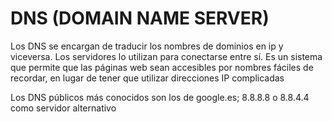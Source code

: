 # DNS (DOMAIN NAME SERVER) 

Los DNS se encargan de traducir los nombres de dominios en ip y viceversa. Los servidores lo utilizan para conectarse entre sí. Es un sistema que permite que las páginas web sean accesibles por nombres fáciles de recordar, en lugar de tener que utilizar direcciones IP complicadas

Los DNS públicos más conocidos son los de google.es; 8.8.8.8 o 8.8.4.4 como servidor alternativo
